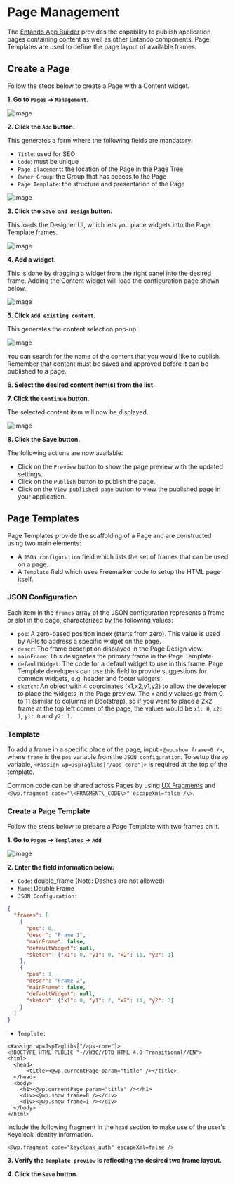 
# Page Management

The [Entando App Builder](../../docs/compose/app-builder.md) provides the capability to publish application pages containing content as well as other Entando components. Page Templates are used to define the page layout of available frames.

## Create a Page

Follow the steps below to create a Page with a Content widget.

**1. Go to `Pages` → `Management`.**

![image](./img/publish_page1.png)

**2. Click the `Add` button.**

This generates a form where the following fields are mandatory:
- `Title`: used for SEO
- `Code`: must be unique
- `Page placement`: the location of the Page in the Page Tree
- `Owner Group`: the Group that has access to the Page
- `Page Template`: the structure and presentation of the Page

![image](./img/publish_page2.png)

**3. Click the `Save and Design` button.**

This loads the Designer UI, which lets you place widgets into the Page Template frames.

![image](./img/publish_page3.png)

**4. Add a widget.**

This is done by dragging a widget from the right panel into the desired frame. Adding the Content widget will load the configuration page shown below.

![image](./img/publish_page4.png)

**5. Click `Add existing content`.**

This generates the content selection pop-up.

![image](./img/publish_page5.png)

You can search for the name of the content that you would like to publish. Remember that content must be saved and approved before it can be published to a page.

**6. Select the desired content item(s) from the list.** 

**7. Click the `Continue` button.**

The selected content item will now be displayed.

![image](./img/publish_page5b.png)

**8. Click the **Save** button.**

The following actions are now available:

-   Click on the `Preview` button to show the page preview with the updated settings.
-   Click on the `Publish` button to publish the page.
-   Click on the `View published page` button to view the published page in your application.

## Page Templates

Page Templates provide the scaffolding of a Page and are constructed using two main elements:

- A `JSON configuration` field which lists the set of frames that can be used on a page. 
- A `Template` field which uses Freemarker code to setup the HTML page itself.

### JSON Configuration

Each item in the `frames` array of the JSON configuration represents a frame or slot in the page, characterized by the following values:
- `pos`: A zero-based position index (starts from zero). This value is used by APIs to address a specific widget on the page.
- `descr`: The frame description displayed in the Page Design view.
- `mainFrame`: This designates the primary frame in the Page Template.
- `defaultWidget`: The code for a default widget to use in this frame. Page Template developers can use this field to provide suggestions for common widgets, e.g. header and footer widgets.
- `sketch`: An object with 4 coordinates (x1,x2,y1,y2) to allow the developer to place the widgets in the Page preview. The x and y values go from 0 to 11 (similar to columns in Bootstrap), so if you want to place a 2x2 frame at the top left corner of the page, the values would be `x1: 0`, `x2: 1`, `y1: 0` and `y2: 1`.

### Template

To add a frame in a specific place of the page, input `<@wp.show frame=0 />`, where `frame` is the `pos` variable from the `JSON configuration`. To setup the `wp` variable, `<#assign wp=JspTaglibs["/aps-core"]>` is required at the top of the template.

Common code can be shared across Pages by using [UX Fragments](./widgets-fragments.md#create-a-ux-fragment) and ```<@wp.fragment code="\<FRAGMENT\_CODE\>" escapeXml=false /\>```.


### Create a Page Template

Follow the steps below to prepare a Page Template with two frames on it.

**1. Go to `Pages` → `Templates` → `Add`**

![image](./img/publish_page6.png)

**2. Enter the field information below:**

- `Code`: double_frame (Note: Dashes are not allowed)
- `Name`: Double Frame
- `JSON Configuration:`

``` json
{
  "frames": [
    {
      "pos": 0,
      "descr": "Frame 1",
      "mainFrame": false,
      "defaultWidget": null,
      "sketch": {"x1": 0, "y1": 0, "x2": 11, "y2": 1}
    },
    {
      "pos": 1,
      "descr": "Frame 2",
      "mainFrame": false,
      "defaultWidget": null,
      "sketch": {"x1": 0, "y1": 2, "x2": 11, "y2": 3}
    }
  ]
}
```

- `Template:`

``` ftl
<#assign wp=JspTaglibs["/aps-core"]>
<!DOCTYPE HTML PUBLIC "-//W3C//DTD HTML 4.0 Transitional//EN">
<html>
  <head>
      <title><@wp.currentPage param="title" /></title>
  </head>
  <body>
    <h1><@wp.currentPage param="title" /></h1>
    <div><@wp.show frame=0 /></div>
    <div><@wp.show frame=1 /></div>
  </body>
</html>
```
Include the following fragment in the `head` section to make use of the user's Keycloak identity information.
```ftl
<@wp.fragment code="keycloak_auth" escapeXml=false />
``` 

**3. Verify the `Template preview` is reflecting the desired two frame layout.**

**4. Click the `Save` button.** 